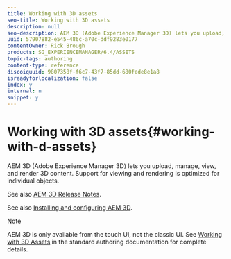 ```yaml
---
title: Working with 3D assets
seo-title: Working with 3D assets
description: null
seo-description: AEM 3D (Adobe Experience Manager 3D) lets you upload, manage, view, and render 3D content. Support for viewing and rendering is optimized for individual objects.
uuid: 57907882-e545-486c-a70c-ddf9283e0177
contentOwner: Rick Brough
products: SG_EXPERIENCEMANAGER/6.4/ASSETS
topic-tags: authoring
content-type: reference
discoiquuid: 9807358f-f6c7-43f7-85dd-680fede8e1a8
isreadyforlocalization: false
index: y
internal: n
snippet: y
---
```


# Working with 3D assets{#working-with-d-assets}

AEM 3D (Adobe Experience Manager 3D) lets you upload, manage, view, and render 3D content. Support for viewing and rendering is optimized for individual objects.

See also [AEM 3D Release Notes](/content/help/en/experience-manager/6-4/release-notes/aem3d-release-notes).

See also [Installing and configuring AEM 3D](/content/help/en/experience-manager/6-4/assets/using/install-config-3d).

>[!NOTE]
>
>AEM 3D is only available from the touch UI, not the classic UI. See [Working with 3D Assets](/content/help/en/experience-manager/6-4/assets/using/3d-assets) in the standard authoring documentation for complete details.

